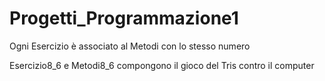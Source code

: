 # Progetti_Programmazione1

Ogni Esercizio è associato al Metodi con lo stesso numero

Esercizio8_6 e Metodi8_6 compongono il gioco del Tris contro il computer
